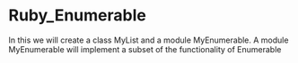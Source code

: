 # Ruby_Enumerable
In this we will create a class MyList and a module MyEnumerable. A module MyEnumerable will implement a subset of the functionality of Enumerable

